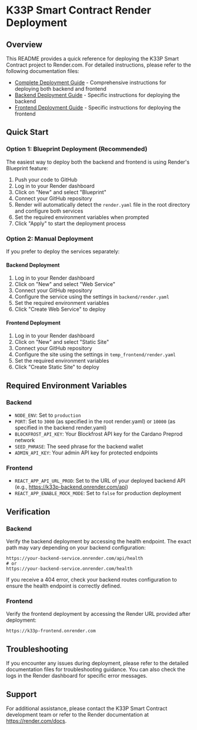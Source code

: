 # K33P Smart Contract Render Deployment

## Overview

This README provides a quick reference for deploying the K33P Smart Contract project to Render.com. For detailed instructions, please refer to the following documentation files:

- [Complete Deployment Guide](./RENDER_DEPLOYMENT_GUIDE.md) - Comprehensive instructions for deploying both backend and frontend
- [Backend Deployment Guide](./RENDER_DEPLOYMENT.md) - Specific instructions for deploying the backend
- [Frontend Deployment Guide](./temp_frontend/RENDER_DEPLOYMENT.md) - Specific instructions for deploying the frontend

## Quick Start

### Option 1: Blueprint Deployment (Recommended)

The easiest way to deploy both the backend and frontend is using Render's Blueprint feature:

1. Push your code to GitHub
2. Log in to your Render dashboard
3. Click on "New" and select "Blueprint"
4. Connect your GitHub repository
5. Render will automatically detect the `render.yaml` file in the root directory and configure both services
6. Set the required environment variables when prompted
7. Click "Apply" to start the deployment process

### Option 2: Manual Deployment

If you prefer to deploy the services separately:

#### Backend Deployment

1. Log in to your Render dashboard
2. Click on "New" and select "Web Service"
3. Connect your GitHub repository
4. Configure the service using the settings in `backend/render.yaml`
5. Set the required environment variables
6. Click "Create Web Service" to deploy

#### Frontend Deployment

1. Log in to your Render dashboard
2. Click on "New" and select "Static Site"
3. Connect your GitHub repository
4. Configure the site using the settings in `temp_frontend/render.yaml`
5. Set the required environment variables
6. Click "Create Static Site" to deploy

## Required Environment Variables

### Backend

- `NODE_ENV`: Set to `production`
- `PORT`: Set to `3000` (as specified in the root render.yaml) or `10000` (as specified in the backend render.yaml)
- `BLOCKFROST_API_KEY`: Your Blockfrost API key for the Cardano Preprod network
- `SEED_PHRASE`: The seed phrase for the backend wallet
- `ADMIN_API_KEY`: Your admin API key for protected endpoints

### Frontend

- `REACT_APP_API_URL_PROD`: Set to the URL of your deployed backend API (e.g., https://k33p-backend.onrender.com/api)
- `REACT_APP_ENABLE_MOCK_MODE`: Set to `false` for production deployment

## Verification

### Backend

Verify the backend deployment by accessing the health endpoint. The exact path may vary depending on your backend configuration:

```
https://your-backend-service.onrender.com/api/health
# or
https://your-backend-service.onrender.com/health
```

If you receive a 404 error, check your backend routes configuration to ensure the health endpoint is correctly defined.

### Frontend

Verify the frontend deployment by accessing the Render URL provided after deployment:

```
https://k33p-frontend.onrender.com
```

## Troubleshooting

If you encounter any issues during deployment, please refer to the detailed documentation files for troubleshooting guidance. You can also check the logs in the Render dashboard for specific error messages.

## Support

For additional assistance, please contact the K33P Smart Contract development team or refer to the Render documentation at https://render.com/docs.